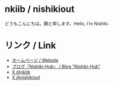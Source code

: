 # nkiib / nishikiout

どうもこんにちは。錦と申します。Hello, I'm Nishiki.

# リンク / Link

* [ホームページ / Website](https://nishikiout.com)
* [ブログ「Nishiki-Hub」 / Blog "Nishiki-Hub"](https://nishikiout.net)
* [X @nkiib](https://x.com/nkiib)
* [X @nishikiout](https://x.com/nishikiout)
